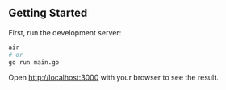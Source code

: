 ## Getting Started

First, run the development server:

```bash
air
# or
go run main.go
```

Open [http://localhost:3000](http://localhost:3000) with your browser to see the result.
